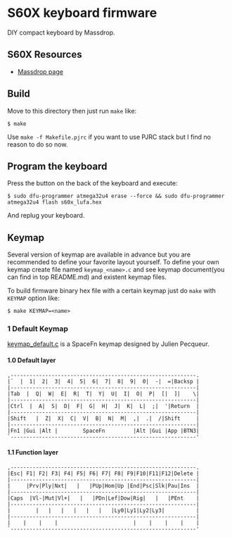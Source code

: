 S60X keyboard firmware
======================
DIY compact keyboard by Massdrop.

## S60X Resources
- [Massdrop page](https://www.massdrop.com/buy/sentraq-60-diy-keyboard-kit)


## Build
Move to this directory then just run `make` like:

    $ make

Use `make -f Makefile.pjrc` if you want to use PJRC stack but I find no reason to do so now.


## Program the keyboard
Press the button on the back of the keyboard and execute:

    $ sudo dfu-programmer atmega32u4 erase --force && sudo dfu-programmer atmega32u4 flash s60x_lufa.hex

And replug your keyboard.


## Keymap
Several version of keymap are available in advance but you are recommended to define your favorite layout yourself. To define your own keymap create file named `keymap_<name>.c` and see keymap document(you can find in top README.md) and existent keymap files.

To build firmware binary hex file with a certain keymap just do `make` with `KEYMAP` option like:

    $ make KEYMAP=<name>


### 1  Default Keymap

[keymap_default.c](keymap_default.c) is a SpaceFn keymap designed by Julien Pecqueur.


#### 1.0 Default layer
    ,-----------------------------------------------------------.
    |`  |  1|  2|  3|  4|  5|  6|  7|  8|  9|  0|  -|  =|Backsp |
    |-----------------------------------------------------------|
    |Tab  |  Q|  W|  E|  R|  T|  Y|  U|  I|  O|  P|  [|  ]|    \|
    |-----------------------------------------------------------|
    |Ctrl  |  A|  S|  D|  F|  G|  H|  J|  K|  L|  ;|  '|Return  |
    |-----------------------------------------------------------|
    |Shift   |  Z|  X|  C|  V|  B|  N|  M|  ,|  .|  /|Shift     |
    |-----------------------------------------------------------|
    |Fn1 |Gui |Alt |        SpaceFn         |Alt |Gui |App |BTN3|
    `-----------------------------------------------------------'


#### 1.1 Function layer
    ,-----------------------------------------------------------.
    |Esc| F1| F2| F3| F4| F5| F6| F7| F8| F9|F10|F11|F12|Delete |
    |-----------------------------------------------------------|
    |     |Prv|Ply|Nxt|   |   |PUp|Hom|Up |End|Psc|Slk|Pau|Ins  |
    |-----------------------------------------------------------|
    |Caps  |Vl-|Mut|Vl+|   |   |PDn|Lef|Dow|Rig|   |   |PEnt    |
    |-----------------------------------------------------------|
    |        |   |   |   |   |   |   |Ly0|Ly1|Ly2|Ly3|          |
    |-----------------------------------------------------------|
    |    |    |    |                        |    |    |    |    |
    `-----------------------------------------------------------'
